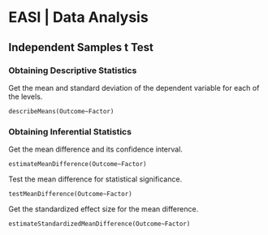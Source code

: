 # EASI | Data Analysis

## Independent Samples t Test

### Obtaining Descriptive Statistics

Get the mean and standard deviation of the dependent variable for each of the levels.

```{r}
describeMeans(Outcome~Factor)
```

### Obtaining Inferential Statistics

Get the mean difference and its confidence interval.

```{r}
estimateMeanDifference(Outcome~Factor)
```

Test the mean difference for statistical significance.

```{r}
testMeanDifference(Outcome~Factor)
```

Get the standardized effect size for the mean difference.

```{r}
estimateStandardizedMeanDifference(Outcome~Factor)
```

